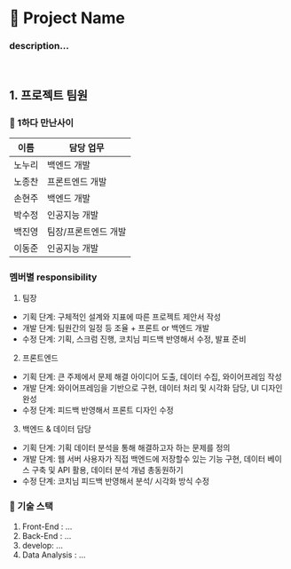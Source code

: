 # 🎈 Project Name

### description...

<br>

## 1. 프로젝트 팀원

### 🌱 1하다 만난사이

| 이름   | 담당 업무            |
| ------ | -------------------- |
| 노누리 | 백엔드 개발          |
| 노종찬 | 프론트엔드 개발      |
| 손현주 | 백엔드 개발          |
| 박수정 | 인공지능 개발        |
| 백진영 | 팀장/프론트엔드 개발 |
| 이동준 | 인공지능 개발        |

### 멤버별 responsibility

1. 팀장

- 기획 단계: 구체적인 설계와 지표에 따른 프로젝트 제안서 작성
- 개발 단계: 팀원간의 일정 등 조율 + 프론트 or 백엔드 개발
- 수정 단계: 기획, 스크럼 진행, 코치님 피드백 반영해서 수정, 발표 준비

2. 프론트엔드

- 기획 단계: 큰 주제에서 문제 해결 아이디어 도출, 데이터 수집, 와이어프레임 작성
- 개발 단계: 와이어프레임을 기반으로 구현, 데이터 처리 및 시각화 담당, UI 디자인 완성
- 수정 단계: 피드백 반영해서 프론트 디자인 수정

3.  백엔드 & 데이터 담당

- 기획 단계: 기획 데이터 분석을 통해 해결하고자 하는 문제를 정의
- 개발 단계: 웹 서버 사용자가 직접 백엔드에 저장할수 있는 기능 구현, 데이터 베이스 구축 및 API 활용, 데이터 분석 개념 총동원하기
- 수정 단계: 코치님 피드백 반영해서 분석/ 시각화 방식 수정

### 📎 기술 스택

1. Front-End : ...
2. Back-End : ...
3. develop: ...
4. Data Analysis : ...
